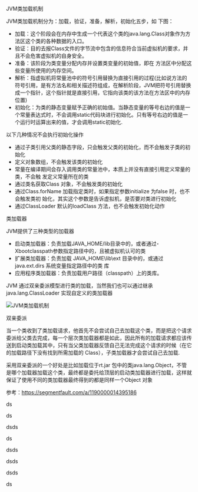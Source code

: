 JVM类加载机制

JVM类加载机制分为：加载，验证，准备，解析，初始化五步，如 下图：

- 加载：这个阶段会在内存中生成一个代表这个类的java.lang.Class对象作为方法区这个类的各种数据的入口。
- 验证：目的去报Class文件的字节流中包含的信息符合当前虚拟机的要求，并且不会危害虚拟机的自身安全。
- 准备：该阶段为类变量分配内存并设置类变量的初始值，即在 方法区中分配这些变量所使用的内存空间。
- 解析：指虚拟机将常量池中的符号引用替换为直接引用的过程(比如说方法的符号引用，是有方法名和相关描述符组成，在解析阶段，JVM把符号引用替换成一个指针，这个指针就是直接引用，它指向该类的该方法在方法区中的内存位置)
- 初始化：为类的静态变量赋予正确的初始值。当静态变量的等号右边的值是一个常量表达式时，不会调用static代码块进行初始化。只有等号右边的值是一个运行时运算出来的值，才会调用static初始化.

以下几种情况不会执行初始化操作

- 通过子类引用父类的静态字段，只会触发父类的初始化，而不会触发子类的初始化
- 定义对象数组，不会触发该类的初始化
- 常量在编译期间会存入调用类的常量池中，本质上并没有直接引用定义常量的类，不会触
  发定义常量所在的类
- 通过类名获取Class 对象，不会触发类的初始化
- 通过Class.forName 加载指定类时，如果指定参数initialize 为false 时，也不会触发类初
  始化，其实这个参数是告诉虚拟机，是否要对类进行初始化
- 通过ClassLoader 默认的loadClass 方法，也不会触发初始化动作

类加载器

JVM提供了三种类型的加载器

- 启动类加载器：负责加载JAVA_HOME/lib目录中的，或者通过-Xbootclasspath参数指定路径中的，且被虚拟机认可的类
- 扩展类加载器：负责加载 JAVA_HOME\lib\ext 目录中的，或通过java.ext.dirs 系统变量指定路径中的类
  库
- 应用程序类加载器：负责加载用户路径（classpath）上的类库。

JVM 通过双亲委派模型进行类的加载，当然我们也可以通过继承java.lang.ClassLoader
实现自定义的类加载器

![JVM类加载机制](C:\work\IDEAWorkSpace\newgithub\rookes\rookies-javases\doc\JVM\JVM类加载机制.bmp)

双亲委派

当一个类收到了类加载请求，他首先不会尝试自己去加载这个类，而是把这个请求委派给父类去完成，每一个层次类加载器都是如此，因此所有的加载请求都应该传送到启动类加载其中，只有当父类加载器反馈自己无法完成这个请求的时候（在它的加载路径下没有找到所需加载的
Class），子类加载器才会尝试自己去加载.

采用双亲委派的一个好处是比如加载位于rt.jar 包中的类java.lang.Object，不管是哪个加载器加载这个类，最终都是委托给顶层的启动类加载器进行加载，这样就保证了使用不同的类加载器最终得到的都是同样一个Object 对象

参考：https://segmentfault.com/a/1190000014395186

ds

ds

dsds

ds

dsds

dsds

dsds

ds